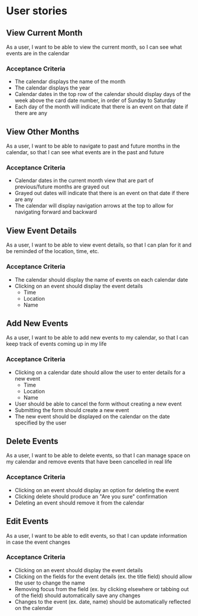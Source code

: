 # User stories

## View Current Month
As a user, I want to be able to view the current month, so I can see what events are in the calendar

### Acceptance Criteria
- The calendar displays the name of the month
- The calendar displays the year
- Calendar dates in the top row of the calendar should display days of the week above the card date number, in order of Sunday to Saturday
- Each day of the month will indicate that there is an event on that date if there are any

## View Other Months
As a user, I want to be able to navigate to past and future months in the calendar, so that I can see what events are in the past and future
	
### Acceptance Criteria
- Calendar dates in the current month view that are part of previous/future months are grayed out
- Grayed out dates will indicate that there is an event on that date if there are any
- The calendar will display navigation arrows at the top to allow for navigating forward and backward

## View Event Details
As a user, I want to be able to view event details, so that I can plan for it and be reminded of the location, time, etc.

### Acceptance Criteria
- The calendar should display the name of events on each calendar date
- Clicking on an event should display the event details
	* Time
	* Location
	* Name

## Add New Events
As a user, I want to be able to add new events to my calendar, so that I can keep track of events coming up in my life

### Acceptance Criteria	
- Clicking on a calendar date should allow the user to enter details for a new event
	* Time
	* Location
	* Name
- User should be able to cancel the form without creating a new event
- Submitting the form should create a new event
- The new event should be displayed on the calendar on the date specified by the user

## Delete Events
As a user, I want to be able to delete events, so that I can manage space on my calendar and remove events that have been cancelled in real life

### Acceptance Criteria	
- Clicking on an event should display an option for deleting the event
- Clicking delete should produce an "Are you sure" confirmation
- Deleting an event should remove it from the calendar

## Edit Events
As a user, I want to be able to edit events, so that I can update information in case the event changes
	
### Acceptance Criteria
- Clicking on an event should display the event details
- Clicking on the fields for the event details (ex. the title field) should allow the user to change the name
- Removing focus from the field (ex. by clicking elsewhere or tabbing out of the field) should automatically save any changes
- Changes to the event (ex. date, name) should be automatically reflected on the calendar
